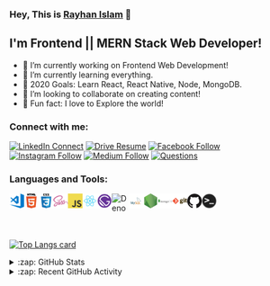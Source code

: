 ### Hey, This is [Rayhan Islam][website] 👋

## I'm Frontend || MERN Stack Web Developer!

- 🔭 I’m currently working on Frontend Web Development!
- 🌱 I’m currently learning everything.
- 🥅 2020 Goals: Learn React, React Native, Node, MongoDB.
- 👯 I’m looking to collaborate on creating content!
- 🚀 Fun fact: I love to Explore the world! 

### Connect with me:

[![LinkedIn Connect](https://img.shields.io/badge/%20-Connect-black?color=14171A&labelColor=212121&logo=linkedin&logoColor=ffffff)][linkedin]
[![Drive Resume](https://img.shields.io/badge/%20-Resume-black?color=14171A&labelColor=1976d2&logo=google&logoColor=ffffff)][resume]
[![Facebook Follow](https://img.shields.io/badge/%20-Follow-black?color=14171A&labelColor=1976d2&logo=facebook&logoColor=ffffff)][facebook]
[![Instagram Follow](https://img.shields.io/badge/%20-Follow-black?color=14171A&labelColor=fff&logo=instagram&logoColor=9E32AD)][instagram]
[![Medium Follow](https://img.shields.io/badge/%20-Follow-black?color=14171A&labelColor=1976d2&logo=medium&logoColor=ffffff)](https://medium.com/@raihanislamshagor2) 
[![Questions](https://img.shields.io/badge/%20-Questions-black?color=14171A&labelColor=fff&logo=stackoverflow&logoColor=0c0d0e26)](https://stackoverflow.com/users/edit/13958792)

### Languages and Tools:

[<img align="left" alt="Visual Studio Code" width="26px" src="https://raw.githubusercontent.com/github/explore/80688e429a7d4ef2fca1e82350fe8e3517d3494d/topics/visual-studio-code/visual-studio-code.png" />][github]
[<img align="left" alt="HTML5" width="26px" src="https://raw.githubusercontent.com/github/explore/80688e429a7d4ef2fca1e82350fe8e3517d3494d/topics/html/html.png" />][github]
[<img align="left" alt="CSS3" width="26px" src="https://raw.githubusercontent.com/github/explore/80688e429a7d4ef2fca1e82350fe8e3517d3494d/topics/css/css.png" />][github]
[<img align="left" alt="Sass" width="26px" src="https://raw.githubusercontent.com/github/explore/80688e429a7d4ef2fca1e82350fe8e3517d3494d/topics/sass/sass.png" />][github]
[<img align="left" alt="JavaScript" width="26px" src="https://raw.githubusercontent.com/github/explore/80688e429a7d4ef2fca1e82350fe8e3517d3494d/topics/javascript/javascript.png" />][github]
[<img align="left" alt="React" width="26px" src="https://raw.githubusercontent.com/github/explore/80688e429a7d4ef2fca1e82350fe8e3517d3494d/topics/react/react.png" />][github]
[<img align="left" alt="Gatsby" width="26px" src="https://raw.githubusercontent.com/github/explore/e94815998e4e0713912fed477a1f346ec04c3da2/topics/gatsby/gatsby.png" />][github]
[<img align="left" alt="Deno" width="30px" src="https://raw.githubusercontent.com/rhoit/mode-icons/dump/icons/php.png" />][github]
[<img align="left" alt="MySQL" width="26px" src="https://raw.githubusercontent.com/github/explore/80688e429a7d4ef2fca1e82350fe8e3517d3494d/topics/mysql/mysql.png" />][github]
[<img align="left" alt="Node.js" width="26px" src="https://raw.githubusercontent.com/github/explore/80688e429a7d4ef2fca1e82350fe8e3517d3494d/topics/nodejs/nodejs.png" />][github]
[<img align="left" alt="MongoDB" width="26px" src="https://raw.githubusercontent.com/github/explore/80688e429a7d4ef2fca1e82350fe8e3517d3494d/topics/mongodb/mongodb.png" />][github]
[<img align="left" alt="Git" width="26px" src="https://raw.githubusercontent.com/github/explore/80688e429a7d4ef2fca1e82350fe8e3517d3494d/topics/git/git.png" />][github]
[<img align="left" alt="GitHub" width="26px" src="https://raw.githubusercontent.com/github/explore/78df643247d429f6cc873026c0622819ad797942/topics/github/github.png" />][github]
[<img align="left" alt="Terminal" width="26px" src="https://raw.githubusercontent.com/github/explore/80688e429a7d4ef2fca1e82350fe8e3517d3494d/topics/terminal/terminal.png" />][github]

<br/>
<br/>
<br/>
<br/>

[![Top Langs card](https://github-readme-stats.vercel.app/api/top-langs/?username=Rayhan0Islam0Shagor&card_width=550)](https://github.com/Rayhan0Islam0Shagor/Rayhan0Islam0Shagor)

<details>
  <summary>:zap: GitHub Stats</summary>

<img width="550px" alt="Rayhan Islam's Github Stats"  src="https://github-readme-stats.vercel.app/api?username=Rayhan0Islam0Shagor&show_icons=true&hide_border=true&theme=prussian"/>

</details>

<details>
  <summary>:zap: Recent GitHub Activity</summary>

<!--START_SECTION:activity-->

1. 💪 Opened PR [#1] in [creative-agency](https://github.com/Rayhan0Islam0Shagor/creative-agency-client)
2. 💪 Opened PR [#2] in [volunteer-network](https://github.com/Rayhan0Islam0Shagor/volunteer-network)
3. 💪 Opened PR [#3] in [Ema-John](https://github.com/Rayhan0Islam0Shagor/ema-john-practice)
4. 💪 Opened PR [#4] in [Travel-guru](https://github.com/Rayhan0Islam0Shagor/travel-guru)
5. 💪 Opened PR [#5] in [Social-Buddies](https://github.com/Rayhan0Islam0Shagor/social-buddies)
6. 💪 Opened PR [#6] in [Hurray App](https://github.com/Rayhan0Islam0Shagor/hurray-app)

<!--END_SECTION:activity-->

</details>

[website]: https://rayhan0islam0shagor.github.io/web-portfolio/
[instagram]: https://www.instagram.com/is_rayhan_sh/
[linkedin]: https://www.linkedin.com/in/rayhan-islam-shagor-3236a61b1/
[github]: https://github.com/Rayhan0Islam0Shagor
[facebook]: https://www.facebook.com/Rayhan19980/
[resume]: https://drive.google.com/file/d/1RuETUn8Qsw8fgciCOUljfAVg6L-QrSSh/view?usp=sharing
